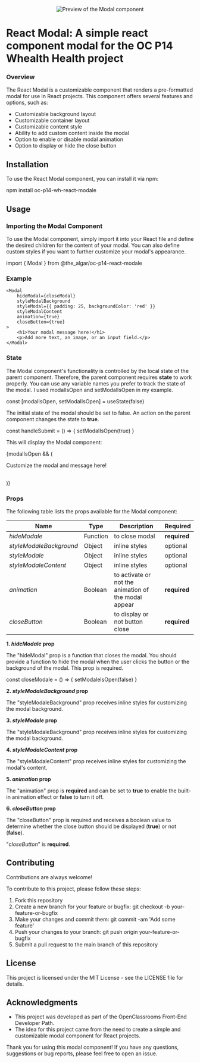 <p align="center"><img src="https://github.com/The-algar/OC-P14-REACT-MODALE/blob/master/src/lib/components/assets/modale.JPG?raw=true" alt="Preview of the Modal component" /></p>

# React Modal: A simple react component modal for the OC P14 Whealth Health project

### Overview
The React Modal is a customizable component that renders a pre-formatted modal for use in React projects. This component offers several features and options, such as: 

<ul>
<li>Customizable background layout</li>
<li>Customizable container layout</li>
<li>Customizable content style</li>
<li>Ability to add custom content inside the modal</li>
<li>Option to enable or disable modal animation</li>
<li>Option to display or hide the close button</li>
</ul>

## Installation
To use the React Modal component, you can install it via npm:

npm install oc-p14-wh-react-modale

## Usage
### Importing the Modal Component
To use the Modal component, simply import it into your React file and define the desired children for the content of your modal. You can also define custom styles if you want to further customize your modal's appearance.

import { Modal } from @the_algar/oc-p14-react-modale

### Example
    <Modal
        hideModal={closeModal}
        styleModalBackground
        styleModal={{ padding: 25, backgroundColor: 'red' }}
        styleModalContent
        animation={true}
        closeButton={true}
    >
        <h1>Your modal message here!</h1>
        <p>Add more text, an image, or an input field.</p>
    </Modal>

### State
The Modal component's functionality is controlled by the local state of the parent component. Therefore, the parent component requires **state** to work properly. You can use any variable names you prefer to track the state of the modal. I used modalIsOpen and setModalIsOpen in my example.

  const [modalIsOpen, setModalIsOpen] = useState(false)

The initial state of the modal should be set to false. An action on the parent component changes the state to **true**.

const handleSubmit = () => {
    setModalIsOpen(true)
}

This will display the Modal component:

{modalIsOpen && (
    <Modal
        hideModal={closeModal}
        styleModalBackground
        styleModal
        styleModalContent
        animation={true}
        closeButton={true}
    >
        <p>Customize the modal and message here!</p>	      
    </Modal>
)}

### Props

The following table lists the props available for the Modal component:

Name  | Type | Description | Required
------------- | ------------- | ------------- | ------------- 
*hideModale*  | Function | to close modal | **required**
*styleModaleBackground*  | Object | inline styles | optional
*styleModale*  | Object | inline styles | optional
*styleModaleContent*  | Object | inline styles | optional
*animation*  | Boolean | to activate or not the animation of the modal appear | **required**
*closeButton*  | Boolean | to display or not button close | **required**

**1. *hideModale* prop**

The "hideModal" prop is a function that closes the modal. You should provide a function to hide the modal when the user clicks the button or the background of the modal. This prop is required.

 const closeModale = () => {
        setModaleIsOpen(false)
     	}

 **2. *styleModaleBackground* prop**
 
 The "styleModaleBackground" prop receives inline styles for customizing the modal background.

 **3. *styleModale* prop**

 The "styleModaleBackground" prop receives inline styles for customizing the modal background.

**4. *styleModaleContent* prop**

The "styleModaleContent" prop receives inline styles for customizing the modal's content.

**5. *animation* prop**

The "animation" prop is **required** and can be set to **true** to enable the built-in animation effect or **false** to turn it off.

**6. *closeButton* prop**

The "closeButton" prop is required and receives a boolean value to determine whether the close button should be displayed (**true**) or not (**false**).

"*closeButton*" is **required**.

## Contributing
Contributions are always welcome!

To contribute to this project, please follow these steps:
<ol>
<li>Fork this repository</li>
<li>Create a new branch for your feature or bugfix: git checkout -b your-feature-or-bugfix</li>
<li>Make your changes and commit them: git commit -am 'Add some feature'</li>
<li>Push your changes to your branch: git push origin your-feature-or-bugfix</li>
<li>Submit a pull request to the main branch of this repository</li>
</ol>

## License
This project is licensed under the MIT License - see the LICENSE file for details.

## Acknowledgments
<ul>
<li>This project was developed as part of the OpenClassrooms Front-End Developer Path.</li>
<li>The idea for this project came from the need to create a simple and customizable modal component for React projects.</li>
</ul>
Thank you for using this modal component! If you have any questions, suggestions or bug reports, please feel free to open an issue.
